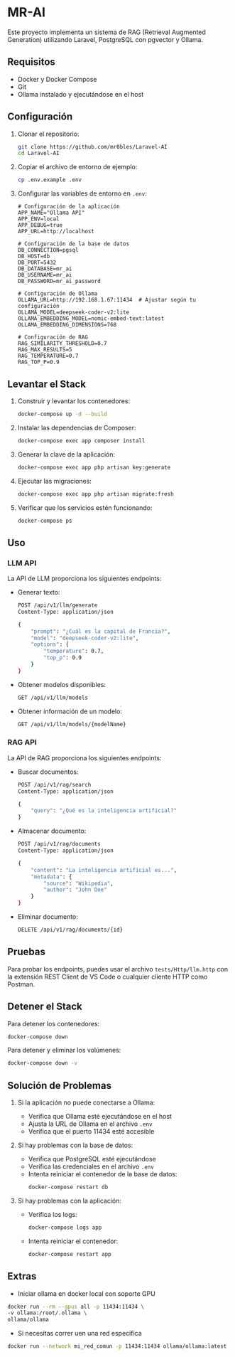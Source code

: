 # MR-AI

Este proyecto implementa un sistema de RAG (Retrieval Augmented Generation) utilizando Laravel, PostgreSQL con pgvector y Ollama.

## Requisitos

- Docker y Docker Compose
- Git
- Ollama instalado y ejecutándose en el host

## Configuración

1. Clonar el repositorio:
   ```bash
   git clone https://github.com/mr0bles/Laravel-AI
   cd Laravel-AI
   ```

2. Copiar el archivo de entorno de ejemplo:
   ```bash
   cp .env.example .env
   ```

3. Configurar las variables de entorno en `.env`:
   ```env
   # Configuración de la aplicación
   APP_NAME="Ollama API"
   APP_ENV=local
   APP_DEBUG=true
   APP_URL=http://localhost

   # Configuración de la base de datos
   DB_CONNECTION=pgsql
   DB_HOST=db
   DB_PORT=5432
   DB_DATABASE=mr_ai
   DB_USERNAME=mr_ai
   DB_PASSWORD=mr_ai_password

   # Configuración de Ollama
   OLLAMA_URL=http://192.168.1.67:11434  # Ajustar según tu configuración
   OLLAMA_MODEL=deepseek-coder-v2:lite
   OLLAMA_EMBEDDING_MODEL=nomic-embed-text:latest
   OLLAMA_EMBEDDING_DIMENSIONS=768

   # Configuración de RAG
   RAG_SIMILARITY_THRESHOLD=0.7
   RAG_MAX_RESULTS=5
   RAG_TEMPERATURE=0.7
   RAG_TOP_P=0.9
   ```

## Levantar el Stack

1. Construir y levantar los contenedores:
   ```bash
   docker-compose up -d --build
   ```

2. Instalar las dependencias de Composer:
   ```bash
   docker-compose exec app composer install
   ```

3. Generar la clave de la aplicación:
   ```bash
   docker-compose exec app php artisan key:generate
   ```

4. Ejecutar las migraciones:
   ```bash
   docker-compose exec app php artisan migrate:fresh
   ```

5. Verificar que los servicios estén funcionando:
   ```bash
   docker-compose ps
   ```

## Uso

### LLM API

La API de LLM proporciona los siguientes endpoints:

- Generar texto:
  ```bash
  POST /api/v1/llm/generate
  Content-Type: application/json

  {
      "prompt": "¿Cuál es la capital de Francia?",
      "model": "deepseek-coder-v2:lite",
      "options": {
          "temperature": 0.7,
          "top_p": 0.9
      }
  }
  ```

- Obtener modelos disponibles:
  ```bash
  GET /api/v1/llm/models
  ```

- Obtener información de un modelo:
  ```bash
  GET /api/v1/llm/models/{modelName}
  ```

### RAG API

La API de RAG proporciona los siguientes endpoints:

- Buscar documentos:
  ```bash
  POST /api/v1/rag/search
  Content-Type: application/json

  {
      "query": "¿Qué es la inteligencia artificial?"
  }
  ```

- Almacenar documento:
  ```bash
  POST /api/v1/rag/documents
  Content-Type: application/json

  {
      "content": "La inteligencia artificial es...",
      "metadata": {
          "source": "Wikipedia",
          "author": "John Doe"
      }
  }
  ```

- Eliminar documento:
  ```bash
  DELETE /api/v1/rag/documents/{id}
  ```

## Pruebas

Para probar los endpoints, puedes usar el archivo `tests/Http/llm.http` con la extensión REST Client de VS Code o cualquier cliente HTTP como Postman.

## Detener el Stack

Para detener los contenedores:
```bash
docker-compose down
```

Para detener y eliminar los volúmenes:
```bash
docker-compose down -v
```

## Solución de Problemas

1. Si la aplicación no puede conectarse a Ollama:
   - Verifica que Ollama esté ejecutándose en el host
   - Ajusta la URL de Ollama en el archivo `.env`
   - Verifica que el puerto 11434 esté accesible

2. Si hay problemas con la base de datos:
   - Verifica que PostgreSQL esté ejecutándose
   - Verifica las credenciales en el archivo `.env`
   - Intenta reiniciar el contenedor de la base de datos:
     ```bash
     docker-compose restart db
     ```

3. Si hay problemas con la aplicación:
   - Verifica los logs:
     ```bash
     docker-compose logs app
     ```
   - Intenta reiniciar el contenedor:
     ```bash
     docker-compose restart app
     ```

## Extras

- Iniciar ollama en docker local con soporte GPU

 ```bash
 docker run --rm --gpus all -p 11434:11434 \
-v ollama:/root/.ollama \
ollama/ollama
 ```

- Si necesitas correr uen una red especifica

 ```bash
docker run --network mi_red_comun -p 11434:11434 ollama/ollama:latest
 ```
